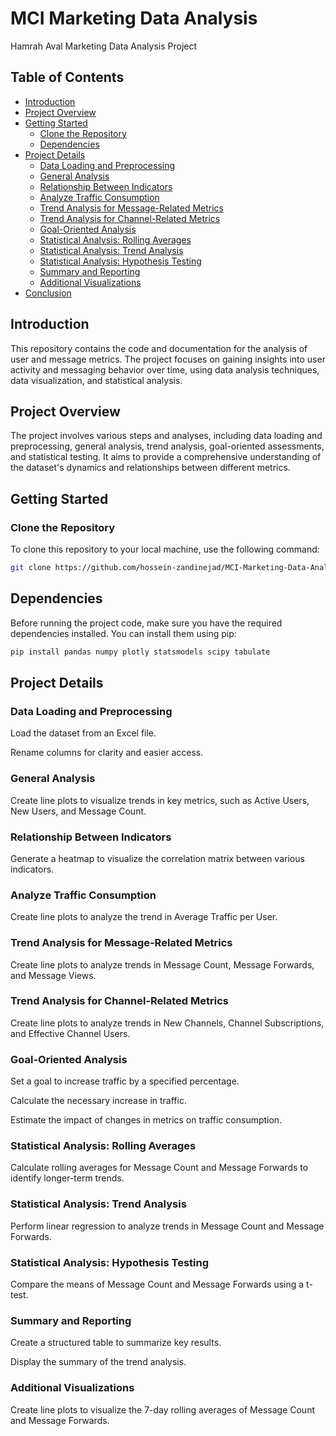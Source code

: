 # MCI Marketing Data Analysis
Hamrah Aval Marketing Data Analysis Project

## Table of Contents
- [Introduction](#introduction)
- [Project Overview](#project-overview)
- [Getting Started](#getting-started)
  - [Clone the Repository](#clone-the-repository)
  - [Dependencies](#dependencies)
- [Project Details](#project-details)
  - [Data Loading and Preprocessing](#data-loading-and-preprocessing)
  - [General Analysis](#general-analysis)
  - [Relationship Between Indicators](#relationship-between-indicators)
  - [Analyze Traffic Consumption](#analyze-traffic-consumption)
  - [Trend Analysis for Message-Related Metrics](#trend-analysis-for-message-related-metrics)
  - [Trend Analysis for Channel-Related Metrics](#trend-analysis-for-channel-related-metrics)
  - [Goal-Oriented Analysis](#goal-oriented-analysis)
  - [Statistical Analysis: Rolling Averages](#statistical-analysis-rolling-averages)
  - [Statistical Analysis: Trend Analysis](#statistical-analysis-trend-analysis)
  - [Statistical Analysis: Hypothesis Testing](#statistical-analysis-hypothesis-testing)
  - [Summary and Reporting](#summary-and-reporting)
  - [Additional Visualizations](#additional-visualizations)
- [Conclusion](#conclusion)

## Introduction
This repository contains the code and documentation for the analysis of user and message metrics. The project focuses on gaining insights into user activity and messaging behavior over time, using data analysis techniques, data visualization, and statistical analysis.

## Project Overview
The project involves various steps and analyses, including data loading and preprocessing, general analysis, trend analysis, goal-oriented assessments, and statistical testing. It aims to provide a comprehensive understanding of the dataset's dynamics and relationships between different metrics.

## Getting Started

### Clone the Repository
To clone this repository to your local machine, use the following command:

```bash
git clone https://github.com/hossein-zandinejad/MCI-Marketing-Data-Analysis.git
```
## Dependencies

Before running the project code, make sure you have the required dependencies installed. You can install them using pip:

```bash
pip install pandas numpy plotly statsmodels scipy tabulate
```

## Project Details

### Data Loading and Preprocessing

Load the dataset from an Excel file.

Rename columns for clarity and easier access.

### General Analysis

Create line plots to visualize trends in key metrics, such as Active Users, New Users, and Message Count.

### Relationship Between Indicators

Generate a heatmap to visualize the correlation matrix between various indicators.

### Analyze Traffic Consumption

Create line plots to analyze the trend in Average Traffic per User.

### Trend Analysis for Message-Related Metrics

Create line plots to analyze trends in Message Count, Message Forwards, and Message Views.

### Trend Analysis for Channel-Related Metrics

Create line plots to analyze trends in New Channels, Channel Subscriptions, and Effective Channel Users.

### Goal-Oriented Analysis

Set a goal to increase traffic by a specified percentage.

Calculate the necessary increase in traffic.

Estimate the impact of changes in metrics on traffic consumption.

### Statistical Analysis: Rolling Averages

Calculate rolling averages for Message Count and Message Forwards to identify longer-term trends.

### Statistical Analysis: Trend Analysis

Perform linear regression to analyze trends in Message Count and Message Forwards.

### Statistical Analysis: Hypothesis Testing

Compare the means of Message Count and Message Forwards using a t-test.

### Summary and Reporting
Create a structured table to summarize key results.

Display the summary of the trend analysis.

### Additional Visualizations

Create line plots to visualize the 7-day rolling averages of Message Count and Message Forwards.

